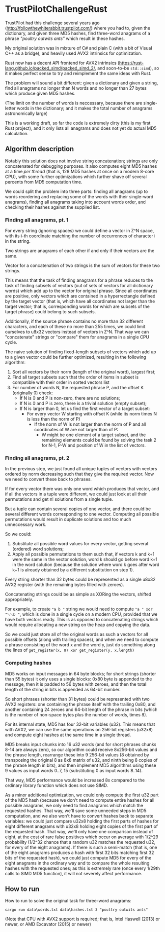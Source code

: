 ﻿# TrustPilotChallengeRust

TrustPilot had this challenge several years ago
(http://followthewhiterabbit.trustpilot.com/)
where you had to, given the dictionary, and given three MD5 hashes,
find three-word anagrams of a phrase *"poultry outwits ants"*
which result in these hashes.

My original solution was in mixture of C# and plain C (with a bit of Visual C++
as a bridge), and heavily used AVX2 intrinsics for optimization.

Rust now has a decent API frontend for AVX2 intrinsics 
(https://rust-lang.github.io/packed_simd/packed_simd_2/, and soon-to-be `std::simd`),
so it makes perfect sense to try and reimplement the same ideas with Rust.

The problem will sound a bit different: given a dictionary and given a string,
find all anagrams no longer than N words and no longer than 27 bytes
which produce given MD5 hashes.

(The limit on the number of words is neccessary, because there are single-letter words
in the dictionary; and it makes the total number of anagrams astronomically large)

This is a working draft, so far the code is extremely dirty (this is my first Rust project),
and it only lists all anagrams
and does not yet do actual MD5 calculation.

## Algorithm description

Notably this solution does not involve string concatenation;
strings are only concatenated for debugging purposes.
It also computes eight MD5 hashes at a time *per thread*
(that is, 128 MD5 hashes at once on a modern 8-core CPU),
with some further optimizations which further shave off
several percents from MD5 computation time.

We could split the problem into three parts: finding all anagrams
(up to words reordering and replacing some of the words with their single-word anagrams),
finding all anagrams taking into account words order,
and checking their hashes against the supplied list.

### Finding all anagrams, pt. 1

For every string (ignoring spaces) we could define a vector in Z^N space, with its i-th coordinate
matching the number of occurrences of character i in the string.

Two strings are anagrams of each other if and only if their vectors are the same.

Vector for a concatenation of two strings is the sum of vectors for these two strings.

This means that the task of finding anagrams for a phrase reduces to the task of finding
subsets of vectors (out of sets of vectors for all dictionary words) which add up
to the vector for original phrase.
Since all coordinates are positive, only vectors which are contained in a hyperrectangle
defined by the target vector (that is, which have all coordinates not larger
than the target vector; that is, corresponding words for which are subsets of the target phrase)
could belong to such subsets.

Additionally, if the source phrase contains no more than 32 different characters,
and each of these no more than 255 times, we could limit ourselves to u8x32 vectors
instead of vectors in Z^N.
That way we can "concatenate" strings or "compare" them for anagrams in a single CPU cycle.

The naive solution of finding fixed-length subsets of vectors which add up to a given vector
could be further optimized, resulting in the following algorithm:

1. Sort all vectors by their norm (length of the original word), largest first;
2. Find all target subsets such that the order of items in subset is compatible with their order in sorted vectors list
2. For number of words N, the requested phrase P, and the offset K (originally 0) check:
    * If N is 0 and P is non-zero, there are no solutions;
    * If N is 0 and P is zero, there is a trivial solution (empty subset);
    * If N is larger than 0, let us find the first vector of a target subset:
        * For every vector W starting with offset K
            (while its norm times N is less than the norm of P)
            * If the norm of W is not larger than the norm of P and all coordinates of W are not larger than of P:
                * W might be one element of a target subset, and the remaining elements could be found
                    by solving the task 2 for N-1, P-W and position of W in the list of vectors.

### Finding all anagrams, pt. 2

In the previous step, we just found all unique tuples of vectors with vectors ordered by norm decreasing
such that they give the required vector.
Now we need to convert these back to phrases.

If for every vector there was only one word which produces that vector,
and if all the vectors in a tuple were different,
we could just look at all their permutations and get n! solutions from a single tuple.

But a tuple can contain several copies of one vector,
and there could be several different words corresponding to one vector.
Computing all possible permutations would result in duplicate solutions
and too much unneccessary work.

So we could:

1. Substitute all possible word values for every vector, getting several (ordered) word solutions;
2. Apply all possible permutations to them such that, if vectors k and k+1 were the same in the vector solution,
    word k should go before word k+1 in the word solution
    (because the solution where word k goes after word k+1 is already obtained by a different substitution on step 1).

Every string shorter than 32 bytes could be represented as a single u8x32 AVX2 register
(with the remaining bytes filled with zeroes).

Concatenating strings could be as simple as XORing the vectors, shifted appropriately.

For example, to create `"a b "` string we would need to compute `"a " xor "␀␀b "`,
which is done in a single cycle on a modern CPU, provided that we have both vectors ready.
This is as opposed to concatenating strings which would require allocating a new string on the heap
and copying the data.

So we could just store all of the original words as such a vectors for all possible offsets
(along with trailing spaces), and when we need to compute a phrase consisting of the word x and the word y,
just do something along the lines of `get_register(x, 0) xor get_register(y, x.length)`

### Computing hashes

MD5 works on input messages in 64 byte blocks; for short strings (shorter than 55 bytes)
it only uses a single blocks: 0x80 byte is appended to the message, then it is padded to 56 bytes with zeroes,
and then the total length of the string in bits is appended as 64-bit number.

So short phrases (shorter than 31 bytes) could be represented with two AVX2 registers:
one containing the phrase itself with the trailing 0x80, and another containing 24 zeroes
and 64-bit length of the phrase in bits (which is the number of non-space bytes
plus the number of words, times 8).

For its internal state, MD5 has four 32-bit variables (u32).
This means that with AVX2, we can use the same operations on 256-bit registers
(u32x8) and compute eight hashes at the same time in a single thread.

MD5 breaks input chunks into 16 u32 words (and for short phrases chunks 8-14 are always zero),
so our algorithm could receive 8x256-bit values and the phrase length,
rearrange these into 9 256-bit values (8 obtained by transposing the original 8 as 8x8 matrix of u32,
and ninth being 8 copies of the phrase length in bits),
and then implement MD5 algorithms using these 9 values as input words 0..7, 15
(substituting 0 as input words 8..14).

That way, MD5 performance would be increased 8x compared to the ordinary library function
which does not use SIMD.

As a minor additional optimization, we could only compute the first u32 part of the MD5 hash
(because we don't need to compute entire hashes for all possible anagrams,
we only need to find anagrams which match the requested hashes.
That way, we'll save some unneeded steps in MD5 computation,
and we also won't have to convert hashes back to separate variables:
we could just compare u32x8 holding the first parts of hashes for eight different anagrams
with u32x8 holding eight copies of the first part of the requested hash.
That way, we'll only have one comparison instead of eight,
at the cost of rare false positives which occur on average with 1/2^29 probability
(1/2^32 chance that a random u32 matches the requested u32, for every of the eight anagrams).
If there is such a semi-match (that is, one of the eight anagrams produces a hash
with first 32 bits matching first 32 bits of the requested hash), we could just
compute MD5 for every of the eight anagrams in the ordinary way and
to compare the whole resulting hashes with the requested ones;
as this is extremely rare (once every 1/29th calls to SIMD MD5 function),
it will not severely affect performance.

## How to run

How to run to solve the original task for three-word anagrams:

```
cargo run data\words.txt data\hashes.txt 3 "poultry outwits ants"
```

(Note that CPU with AVX2 support is required; that is, Intel Haswell (2013) or newer, or AMD Excavator (2015) or newer)
